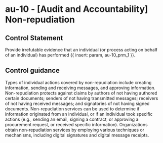 # au-10 - \[Audit and Accountability\] Non-repudiation

## Control Statement

Provide irrefutable evidence that an individual (or process acting on behalf of an individual) has performed {{ insert: param, au-10_prm_1 }}.

## Control guidance

Types of individual actions covered by non-repudiation include creating information, sending and receiving messages, and approving information. Non-repudiation protects against claims by authors of not having authored certain documents; senders of not having transmitted messages; receivers of not having received messages; and signatories of not having signed documents. Non-repudiation services can be used to determine if information originated from an individual, or if an individual took specific actions (e.g., sending an email, signing a contract, or approving a procurement request, or received specific information). Organizations obtain non-repudiation services by employing various techniques or mechanisms, including digital signatures and digital message receipts.
